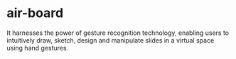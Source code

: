 # air-board
It harnesses the power of gesture recognition technology, enabling users to intuitively draw,
 sketch, design and manipulate slides in a virtual space using hand gestures.
